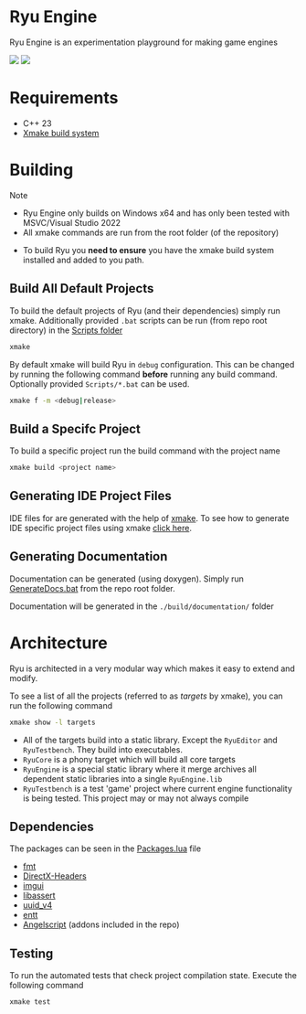 # Ryu Engine

Ryu Engine is an experimentation playground for making game engines<br>

[![](https://tokei.rs/b1/github/ArnavMehta3000/Ryu?category=lines)](https://github.com/ArnavMehta3000/Ryu)
[![](https://tokei.rs/b1/github/ArnavMehta3000/Ryu?category=code)](https://github.com/ArnavMehta3000/Ryu)

# Requirements

- C++ 23
- [Xmake build system](https://xmake.io/)

# Building

> [!NOTE]
> - Ryu Engine only builds on Windows x64 and has only been tested with MSVC/Visual Studio 2022
> - All xmake commands are run from the root folder (of the repository)

- To build Ryu you **need to ensure** you have the xmake build system installed and added to you path.

## Build All Default Projects

To build the default projects of Ryu (and their dependencies) simply run xmake.
Additionally provided `.bat` scripts can be run (from repo root directory) in the [Scripts folder](/Scripts/)

```bash
xmake
```

By default xmake will build Ryu in `debug` configuration. This can be changed by running the following command **before** running any build command. Optionally provided `Scripts/*.bat` can be used.

```bash
xmake f -m <debug|release>
```

## Build a Specifc Project

To build a specific project run the build command with the project name

```bash
xmake build <project name>
```

## Generating IDE Project Files

IDE files for are generated with the help of [xmake](https://xmake.io/). To see how to generate IDE specific project files using xmake [click here](https://xmake.io/#/plugin/builtin_plugins).

## Generating Documentation

Documentation can be generated (using doxygen). Simply run [GenerateDocs.bat](/Scripts/GenerateDocs.bat) from the repo root folder.

Documentation will be generated in the `./build/documentation/` folder

# Architecture

Ryu is architected in a very modular way which makes it easy to extend and modify.

To see a list of all the projects (referred to as *targets* by xmake), you can run the following command

```bash
xmake show -l targets
```

- All of the targets build into a static library. Except the `RyuEditor` and `RyuTestbench`. They build into executables.
- `RyuCore` is a phony target which will build all core targets
- `RyuEngine` is a special static library where it merge archives all dependent static libraries into a single `RyuEngine.lib`
- `RyuTestbench` is a test 'game' project where current engine functionality is being tested. This project may or may not always compile

## Dependencies

The packages can be seen in the [Packages.lua](Xmake/Packages.lua) file
- [fmt](https://github.com/fmtlib/fmt)
- [DirectX-Headers](https://github.com/microsoft/DirectX-Headers)
- [imgui](https://github.com/ocornut/imgui/tree/docking)
- [libassert](https://github.com/jeremy-rifkin/libassert)
- [uuid_v4](https://github.com/crashoz/uuid_v4)
- [entt](https://github.com/skypjack/entt)
- [Angelscript](https://www.angelcode.com/angelscript/) (addons included in the repo)

## Testing

To run the automated tests that check project compilation state. Execute the following command

```bash
xmake test
```
